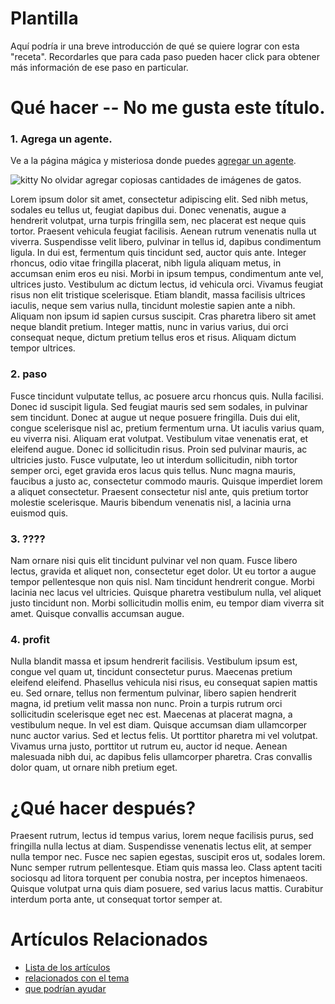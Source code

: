# Plantilla

Aquí podría ir una breve introducción de qué se quiere lograr con
esta "receta". Recordarles que para cada paso pueden hacer click
para obtener más información de ese paso en particular.

# Qué hacer -- No me gusta este título.

### 1. Agrega un agente.
Ve a la página mágica y misteriosa donde
puedes [agregar un agente](../agente/).

![kitty](http://placekitten.com/200/300) No olvidar agregar copiosas
cantidades de imágenes de gatos.

Lorem ipsum dolor sit amet, consectetur adipiscing elit. Sed nibh
metus, sodales eu tellus ut, feugiat dapibus dui. Donec venenatis,
augue a hendrerit volutpat, urna turpis fringilla sem, nec placerat
est neque quis tortor. Praesent vehicula feugiat facilisis. Aenean
rutrum venenatis nulla ut viverra. Suspendisse velit libero, pulvinar
in tellus id, dapibus condimentum ligula. In dui est, fermentum
quis tincidunt sed, auctor quis ante. Integer rhoncus, odio vitae
fringilla placerat, nibh ligula aliquam metus, in accumsan enim
eros eu nisi. Morbi in ipsum tempus, condimentum ante vel, ultrices
justo. Vestibulum ac dictum lectus, id vehicula orci. Vivamus feugiat
risus non elit tristique scelerisque. Etiam blandit, massa facilisis
ultrices iaculis, neque sem varius nulla, tincidunt molestie sapien
ante a nibh. Aliquam non ipsum id sapien cursus suscipit. Cras
pharetra libero sit amet neque blandit pretium. Integer mattis,
nunc in varius varius, dui orci consequat neque, dictum pretium
tellus eros et risus. Aliquam dictum tempor ultrices.

### 2. paso
Fusce tincidunt vulputate tellus, ac posuere arcu rhoncus
quis. Nulla facilisi. Donec id suscipit ligula. Sed feugiat mauris
sed sem sodales, in pulvinar sem tincidunt. Donec at augue ut neque
posuere fringilla. Duis dui elit, congue scelerisque nisl ac, pretium
fermentum urna. Ut iaculis varius quam, eu viverra nisi. Aliquam
erat volutpat. Vestibulum vitae venenatis erat, et eleifend augue.
Donec id sollicitudin risus. Proin sed pulvinar mauris, ac ultricies
justo. Fusce vulputate, leo ut interdum sollicitudin, nibh tortor
semper orci, eget gravida eros lacus quis tellus. Nunc magna mauris,
faucibus a justo ac, consectetur commodo mauris. Quisque imperdiet
lorem a aliquet consectetur. Praesent consectetur nisl ante, quis
pretium tortor molestie scelerisque. Mauris bibendum venenatis nisl,
a lacinia urna euismod quis.

### 3. ????
Nam ornare nisi quis elit tincidunt pulvinar vel non
quam. Fusce libero lectus, gravida et aliquet non, consectetur eget
dolor. Ut eu tortor a augue tempor pellentesque non quis nisl. Nam
tincidunt hendrerit congue. Morbi lacinia nec lacus vel ultricies.
Quisque pharetra vestibulum nulla, vel aliquet justo tincidunt non.
Morbi sollicitudin mollis enim, eu tempor diam viverra sit amet.
Quisque convallis accumsan augue.

### 4. profit
Nulla blandit massa et ipsum hendrerit facilisis.
Vestibulum ipsum est, congue vel quam ut, tincidunt consectetur
purus. Maecenas pretium eleifend eleifend. Phasellus vehicula nisi
risus, eu consequat sapien mattis eu. Sed ornare, tellus non fermentum
pulvinar, libero sapien hendrerit magna, id pretium velit massa non
nunc. Proin a turpis rutrum orci sollicitudin scelerisque eget nec
est. Maecenas at placerat magna, a vestibulum neque. In vel est
diam. Quisque accumsan diam ullamcorper nunc auctor varius. Sed et
lectus felis. Ut porttitor pharetra mi vel volutpat. Vivamus urna
justo, porttitor ut rutrum eu, auctor id neque. Aenean malesuada
nibh dui, ac dapibus felis ullamcorper pharetra. Cras convallis
dolor quam, ut ornare nibh pretium eget.

# ¿Qué hacer después?
Praesent rutrum, lectus id tempus varius,
lorem neque facilisis purus, sed fringilla nulla lectus at diam.
Suspendisse venenatis lectus elit, at semper nulla tempor nec. Fusce
nec sapien egestas, suscipit eros ut, sodales lorem. Nunc semper
rutrum pellentesque. Etiam quis massa leo. Class aptent taciti
sociosqu ad litora torquent per conubia nostra, per inceptos
himenaeos. Quisque volutpat urna quis diam posuere, sed varius lacus
mattis. Curabitur interdum porta ante, ut consequat tortor semper
at.

# Artículos Relacionados

* [Lista de los artículos](/..)
* [relacionados con el tema](/../template)
* [que podrían ayudar](http://gestii.com)
